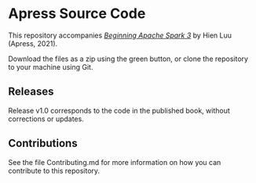 # Apress Source Code

This repository accompanies [*Beginning Apache Spark 3*]() by Hien Luu (Apress, 2021).

[comment]: #cover

Download the files as a zip using the green button, or clone the repository to your machine using Git.

## Releases

Release v1.0 corresponds to the code in the published book, without corrections or updates.

## Contributions

See the file Contributing.md for more information on how you can contribute to this repository.
